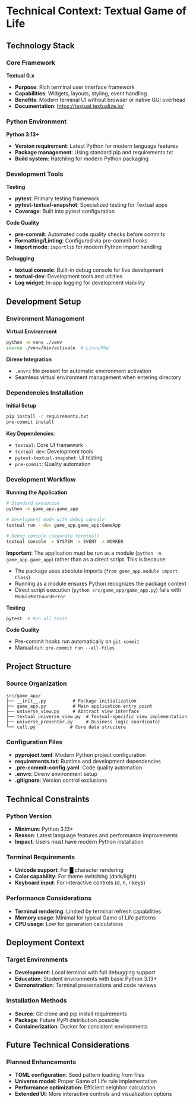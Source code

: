 # Technical Context: Textual Game of Life

## Technology Stack

### Core Framework

**Textual 0.x**

- **Purpose**: Rich terminal user interface framework
- **Capabilities**: Widgets, layouts, styling, event handling
- **Benefits**: Modern terminal UI without browser or native GUI overhead
- **Documentation**: https://textual.textualize.io/

### Python Environment

**Python 3.13+**

- **Version requirement**: Latest Python for modern language features
- **Package management**: Using standard pip and requirements.txt
- **Build system**: Hatchling for modern Python packaging

### Development Tools

**Testing**

- **pytest**: Primary testing framework
- **pytest-textual-snapshot**: Specialized testing for Textual apps
- **Coverage**: Built into pytest configuration

**Code Quality**

- **pre-commit**: Automated code quality checks before commits
- **Formatting/Linting**: Configured via pre-commit hooks
- **Import mode**: `importlib` for modern Python import handling

**Debugging**

- **textual console**: Built-in debug console for live development
- **textual-dev**: Development tools and utilities
- **Log widget**: In-app logging for development visibility

## Development Setup

### Environment Management

**Virtual Environment**

```bash
python -m venv ./venv
source ./venv/bin/activate  # Linux/Mac
```

**Direnv Integration**

- `.envrc` file present for automatic environment activation
- Seamless virtual environment management when entering directory

### Dependencies Installation

**Initial Setup**

```bash
pip install -r requirements.txt
pre-commit install
```

**Key Dependencies**:

- `textual`: Core UI framework
- `textual-dev`: Development tools
- `pytest-textual-snapshot`: UI testing
- `pre-commit`: Quality automation

### Development Workflow

**Running the Application**

```bash
# Standard execution
python -m game_app.game_app

# Development mode with debug console
textual run --dev game_app.game_app:GameApp

# Debug console (separate terminal)
textual console -x SYSTEM -x EVENT -x WORKER
```

**Important**: The application must be run as a module (`python -m game_app.game_app`) rather than as a direct script. This is because:
- The package uses absolute imports (`from game_app.module import Class`)
- Running as a module ensures Python recognizes the package context
- Direct script execution (`python src/game_app/game_app.py`) fails with `ModuleNotFoundError`

**Testing**

```bash
pytest  # Run all tests
```

**Code Quality**

- Pre-commit hooks run automatically on `git commit`
- Manual run: `pre-commit run --all-files`

## Project Structure

### Source Organization

```
src/game_app/
├── __init__.py          # Package initialization
├── game_app.py          # Main application entry point
├── universe_view.py     # Abstract view interface
├── textual_universe_view.py  # Textual-specific view implementation
├── universe_presenter.py     # Business logic coordinator
└── cell.py             # Core data structure
```

### Configuration Files

- **pyproject.toml**: Modern Python project configuration
- **requirements.txt**: Runtime and development dependencies
- **.pre-commit-config.yaml**: Code quality automation
- **.envrc**: Direnv environment setup
- **.gitignore**: Version control exclusions

## Technical Constraints

### Python Version

- **Minimum**: Python 3.13+
- **Reason**: Latest language features and performance improvements
- **Impact**: Users must have modern Python installation

### Terminal Requirements

- **Unicode support**: For █ character rendering
- **Color capability**: For theme switching (dark/light)
- **Keyboard input**: For interactive controls (d, n, r keys)

### Performance Considerations

- **Terminal rendering**: Limited by terminal refresh capabilities
- **Memory usage**: Minimal for typical Game of Life patterns
- **CPU usage**: Low for generation calculations

## Deployment Context

### Target Environments

- **Development**: Local terminal with full debugging support
- **Education**: Student environments with basic Python 3.13+
- **Demonstration**: Terminal presentations and code reviews

### Installation Methods

- **Source**: Git clone and pip install requirements
- **Package**: Future PyPI distribution possible
- **Containerization**: Docker for consistent environments

## Future Technical Considerations

### Planned Enhancements

- **TOML configuration**: Seed pattern loading from files
- **Universe model**: Proper Game of Life rule implementation
- **Performance optimization**: Efficient neighbor calculation
- **Extended UI**: More interactive controls and visualization options
